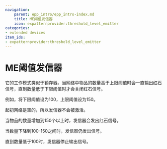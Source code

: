 ```yaml
---
navigation:
    parent: epp_intro/epp_intro-index.md
    title: ME阈值发信器
    icon: expatternprovider:threshold_level_emitter
categories:
- extended devices
item_ids:
- expatternprovider:threshold_level_emitter
---
```


# ME阈值发信器

<GameScene zoom="8" background="transparent">
  <ImportStructure src="../structure/cable_threshold_level_emitter.snbt"></ImportStructure>
</GameScene>

它的工作模式类似于锁存器。当网络中物品的数量高于上限阈值时会一直输出红石信号，直到数量低于下限阈值时才会关闭红石信号。

例如，将下限阈值设为100，上限阈值设为150。

起初网络是空的，所以发信器不会被激活。

当物品的数量增加到150个以上时，发信器会发出红石信号。

当数量下降到100-150之间时，发信器仍发出信号。

直到数量低于100时，发信器停止输出信号。